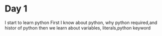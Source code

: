 # Day 1
I start to learn python
First I know about python, why python required,and histor of python
then we learn about variables, literals,python keyword
